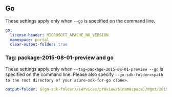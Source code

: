 ## Go

These settings apply only when `--go` is specified on the command line.

```yaml $(go)
go:
  license-header: MICROSOFT_APACHE_NO_VERSION
  namespace: portal
  clear-output-folder: true
```

### Tag: package-2015-08-01-preview and go

These settings apply only when `--tag=package-2015-08-01-preview --go` is specified on the command line.
Please also specify `--go-sdk-folder=<path to the root directory of your azure-sdk-for-go clone>`.

```yaml $(tag) == 'package-2015-08-01-preview' && $(go)
output-folder: $(go-sdk-folder)/services/preview/$(namespace)/mgmt/2015-08-01-preview/$(namespace)
```